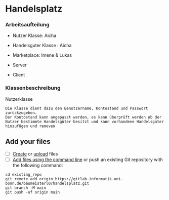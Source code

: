 # Handelsplatz


### Arbeitsaufteilung

- Nutzer Klasse: Aicha
- Handelsguter Klasse : Aicha
- Marketplace: Imene & Lukas

- Server
- Client

### Klassenbeschreibung

Nutzerklasse

```
Die Klasse dient dazu den Benutzername, Kontostand und Passwort zurückzugeben.
Der Kontostand kann angepasst werden, es kann überprüft werden ob der Nutzer bestimmte Handelsgüter besitzt und kann vorhandene Handelsgüter hinzufügen und removen
```



## Add your files

- [ ] [Create](https://docs.gitlab.com/ee/user/project/repository/web_editor.html#create-a-file) or [upload](https://docs.gitlab.com/ee/user/project/repository/web_editor.html#upload-a-file) files
- [ ] [Add files using the command line](https://docs.gitlab.com/ee/gitlab-basics/add-file.html#add-a-file-using-the-command-line) or push an existing Git repository with the following command:

```
cd existing_repo
git remote add origin https://gitlab.informatik.uni-bonn.de/baumeisterl0/handelsplatz.git
git branch -M main
git push -uf origin main
```
